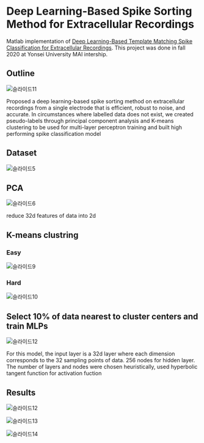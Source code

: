 # Deep Learning-Based Spike Sorting Method for Extracellular Recordings
Matlab implementation of [Deep Learning-Based Template Matching Spike Classification for Extracellular Recordings](https://doi.org/10.3390/app10010301).
This project was done in fall 2020 at Yonsei University MAI intership.

## Outline
![슬라이드11](https://user-images.githubusercontent.com/79451613/216958190-57974de0-84b5-4472-b558-68d395833917.JPG)

Proposed a deep learning-based spike sorting method on extracellular recordings from a single electrode that is
efficient, robust to noise, and accurate. In circumstances where labelled data does not exist, we created
pseudo-labels through principal component analysis and K-means clustering to be used for multi-layer
perceptron training and built high performing spike classification model

## Dataset
![슬라이드5](https://user-images.githubusercontent.com/79451613/216957836-3be7821d-2374-48f5-9da9-d8bce4883b31.JPG)

## PCA
![슬라이드6](https://user-images.githubusercontent.com/79451613/216957434-a5bedff6-1943-445d-8f48-bd96e58d0302.JPG)

reduce 32d features of data into 2d

## K-means clustring
### Easy
![슬라이드9](https://user-images.githubusercontent.com/79451613/216957571-1a5a0e40-51aa-48d1-a344-8420ef952a02.JPG)

### Hard
![슬라이드10](https://user-images.githubusercontent.com/79451613/216957591-fc7ee6af-12e7-4b1b-ba54-770d0a603ba5.JPG)

## Select 10% of data nearest to cluster centers and train MLPs
![슬라이드12](https://user-images.githubusercontent.com/79451613/216963170-caf1e820-f0e0-4515-a10a-9938b0c88676.JPG)

For this model, the input layer is a 32d layer where each dimension corresponds to the 32 sampling points of data. 256 nodes for hidden layer.
The number of layers and nodes were chosen heuristically, used hyperbolic tangent function for activation fuction


## Results
![슬라이드12](https://user-images.githubusercontent.com/79451613/216963456-e1243661-9d74-4a41-9103-b4e1d04f1eed.JPG)

![슬라이드13](https://user-images.githubusercontent.com/79451613/216963463-439f1744-05af-4fc2-97b4-cce502408f94.JPG)

![슬라이드14](https://user-images.githubusercontent.com/79451613/216963471-79b0ad05-da6d-4196-a36e-241fd637582a.JPG)
